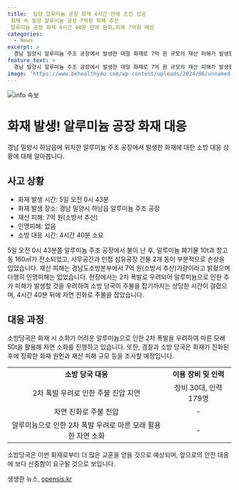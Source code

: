 ```yaml
---
title:  밀양 알루미늄 공장 화재 4시간 만에 초진 성공
 화재 속 밀양 알루미늄 공장 7억원 피해 추산
 알루미늄 공장 화재 4시간 40분 만에 완화…피해 7억원 예상
categories:
  - News
excerpt: >
  경남 밀양시 알루미늄 주조 공장에서 발생한 대형 화재로 7억 원 규모의 재산 피해가 발생했습니다. 다행히 인명피해는 없었지만, 알루미늄으로 인한 2차 폭발 가능성으로 소방당국은 자연 소화를 위해 모래 50t을 투입했습니다. 현재는 잔불 정리가 이루어지고 있으며, 경찰과 소방 당국은 화재 원인과 피해 규모를 조사 중에 있습니다. 이번 화재는 주목할 만한 사건으로 주변 주민 및 산업에 미칠 영향을 다룬 내용으로 계속해서 업데이트할 예정입니다.
feature_text: >
  경남 밀양시 알루미늄 주조 공장에서 발생한 대형 화재로 7억 원 규모의 재산 피해가 발생했습니다. 다행히 인명피해는 없었지만, 알루미늄으로 인한 2차 폭발 가능성으로 소방당국은 자연 소화를 위해 모래 50t을 투입했습니다. 현재는 잔불 정리가 이루어지고 있으며, 경찰과 소방 당국은 화재 원인과 피해 규모를 조사 중에 있습니다. 이번 화재는 주목할 만한 사건으로 주변 주민 및 산업에 미칠 영향을 다룬 내용으로 계속해서 업데이트할 예정입니다.
image: 'https://www.behealthy4u.com/wp-content/uploads/2024/06/unnamed-file.png'
---
```


<p><img src="https://www.behealthy4u.com/wp-content/uploads/2024/06/unnamed-file.png" alt="info 속보" /></p>

<h1>화재 발생! 알루미늄 공장 화재 대응</h1>

<p data-ke-size="size16">경남 밀양시 하남읍에 위치한 알루미늄 주조 공장에서 발생한 화재에 대한 소방 대응 상황에 대해 알아봅니다.</p>

<h2 data-ke-size="size26">사고 상황</h2>

<ul>
  <li>화재 발생 시간: 5일 오전 0시 43분</li>
  <li>화재 발생 장소: 경남 밀양시 하남읍 알루미늄 주조 공장</li>
  <li>재산 피해: 7억 원(소방서 추산)</li>
  <li>인명피해: 없음</li>
  <li>소방 대응 시간: 4시간 40분 소요</li>
</ul>

<p data-ke-size="size16">5일 오전 0시 43분쯤 알루미늄 주조 공장에서 불이 난 후, 알루미늄 폐기물 10t과 창고동 160㎡가 전소되었고, 사무공간과 인접 섬유공장 건물 2개 동이 부분적으로 손상을 입었습니다. 재산 피해는 경남도소방본부에서 7억 원(소방서 추산)가량이라고 밝혔으며 다행히 인명피해는 없었습니다. 현장에서는 2차 폭발로 우려되어 알루미늄으로 인한 추가 피해가 발생할 것을 우려하여 소방 당국이 주불을 잡기까지는 상당한 시간이 걸렸으며, 4시간 40분 뒤에 자연 진화로 주불을 잡았습니다.</p>

<h2 data-ke-size="size26">대응 과정</h2>

<p data-ke-size="size16">소방당국은 화재 시 소화가 어려운 알루미늄으로 인한 2차 폭발을 우려하여 마른 모래 50t을 활용해 자연 소화를 진행하고 있습니다. 또한, 경찰과 소방 당국은 화재가 진화된 후에 정확한 화재 원인과 재산 피해 규모 등을 조사할 예정입니다.</p>

<table>
  <tr>
    <td style="text-align: center; height: 17px;"><b>소방 당국 대응</b></td>
    <td style="text-align: center; height: 17px;"><b>이용 장비 및 인력</b></td>
  </tr>
  <tr>
    <td style="text-align: center; height: 17px;">2차 폭발 우려로 인한 주불 진압 지연</td>
    <td style="text-align: center; height: 17px;">장비 30대, 인력 179명</td>
  </tr>
  <tr>
    <td style="text-align: center; height: 17px;">자연 진화로 주불 진압</td>
    <td style="text-align: center; height: 17px;">-</td>
  </tr>
  <tr>
    <td style="text-align: center; height: 17px;">알루미늄으로 인한 2차 폭발 우려로 마른 모래 활용한 자연 소화</td>
    <td style="text-align: center; height: 17px;">-</td>
  </tr>
</table>

<p data-ke-size="size16">소방당국은 이번 화재로부터 더 많은 교훈을 얻을 것으로 예상되며, 앞으로의 안전 대응에 보다 신중함이 요구될 것으로 보입니다.</p>
생생한 뉴스, <a href="https://opensis.kr" rel="dofollow">opensis.kr</a>


